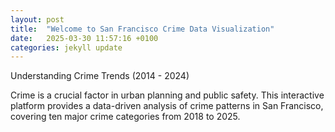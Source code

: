 ```yaml
---
layout: post
title:  "Welcome to San Francisco Crime Data Visualization"
date:   2025-03-30 11:57:16 +0100
categories: jekyll update
---
```


Understanding Crime Trends (2014 - 2024)

Crime is a crucial factor in urban planning and public safety. This interactive platform provides a data-driven analysis of crime patterns in San Francisco, covering ten major crime categories from 2018 to 2025.